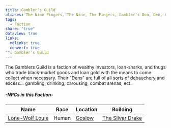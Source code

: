 ```yaml
---
title: Gambler's Guild
aliases: The Nine-Fingers, The Nine, The Fingers, Gambler's Den, Den, Casino
tags:
  - Faction
share: "true"
dataview: true
links:
  mdlinks: true
  convert: true
"": Gambler's Guild
---
```


The Gamblers Guild is a faction of wealthy investors, loan-sharks, and thugs who trade black-market goods and loan gold with the means to come collect when necessary. Their "Dens" are full of all sorts of debauchery and excess… gambling, drinking, carousing, combat arenas, ect.

##### -NPCs in this Faction-
| Name                                                                                | Race  | Location                                              | Building                                                                                   |
| ----------------------------------------------------------------------------------- | ----- | ----------------------------------------------------- | ------------------------------------------------------------------------------------------ |
| [Lone-Wolf Louie](../../Locations-&%20NPCs/Cities%20&%20Towns/Goslow/NPCs/Lone-Wolf-Louie.md) | Human | [Goslow](../../Locations-&%20NPCs/Cities%20&%20Towns/Goslow/index.md) | [The Silver Drake](../../Locations-&%20NPCs/Cities%20&%20Towns/Goslow/Locations/The-Silver-Drake.md) |
